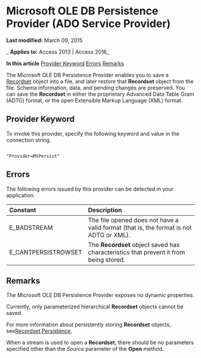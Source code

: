 
# Microsoft OLE DB Persistence Provider (ADO Service Provider)

 **Last modified:** March 09, 2015

 _ **Applies to:** Access 2013 | Access 2016_

 **In this article**
[Provider Keyword](#sectionSection0)
[Errors](#sectionSection1)
[Remarks](#sectionSection2)


The Microsoft OLE DB Persistence Provider enables you to save a [Recordset](0f963bf8-f066-dc8a-b754-f427de712df1.md) object into a file, and later restore that **Recordset** object from the file. Schema information, data, and pending changes are preserved.
You can save the  **Recordset** in either the proprietary Advanced Data Table Gram (ADTG) format, or the open Extensible Markup Language (XML) format.

## Provider Keyword
<a name="sectionSection0"> </a>

To invoke this provider, specify the following keyword and value in the connection string.


```
 
"Provider=MSPersist" 

```


## Errors
<a name="sectionSection1"> </a>

The following errors issued by this provider can be detected in your application.



|**Constant**|**Description**|
|:-----|:-----|
|E_BADSTREAM|The file opened does not have a valid format (that is, the format is not ADTG or XML).|
|E_CANTPERSISTROWSET|The  **Recordset** object saved has characteristics that prevent it from being stored.|

## Remarks
<a name="sectionSection2"> </a>

The Microsoft OLE DB Persistence Provider exposes no dynamic properties.

Currently, only parameterized hierarchical  **Recordset** objects cannot be saved.

For more information about persistently storing  **Recordset** objects, see[Recordset Persistence](f3248de7-6eef-1dd0-ff96-557b411789e7.md).

When a stream is used to open a  **Recordset**, there should be no parameters specified other than the _Source_ parameter of the **Open** method.

